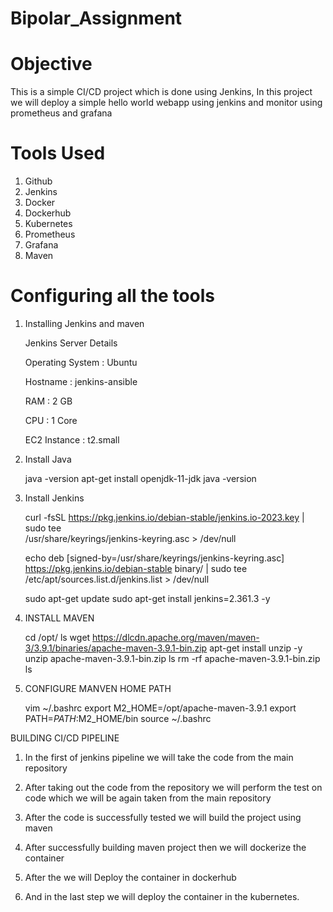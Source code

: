 # Bipolar_Assignment
# Objective

This is a simple CI/CD project which is done using Jenkins, In this project we will deploy a simple hello world webapp using jenkins and monitor using prometheus and grafana

# Tools Used

1. Github
2. Jenkins
3. Docker
4. Dockerhub
5. Kubernetes
6. Prometheus
7. Grafana
8. Maven 

# Configuring all the tools

1. Installing Jenkins and maven
   
   Jenkins Server Details

      Operating System     : Ubuntu
   
      Hostname             : jenkins-ansible
   
      RAM                  : 2 GB
   
      CPU                  : 1 Core
   
      EC2 Instance         : t2.small

 3. Install Java
    
    java -version
    apt-get install openjdk-11-jdk 
    java -version

 4. Install Jenkins

     curl -fsSL https://pkg.jenkins.io/debian-stable/jenkins.io-2023.key | sudo tee \
    /usr/share/keyrings/jenkins-keyring.asc > /dev/null

    echo deb [signed-by=/usr/share/keyrings/jenkins-keyring.asc] \
    https://pkg.jenkins.io/debian-stable binary/ | sudo tee \
    /etc/apt/sources.list.d/jenkins.list > /dev/null

    sudo apt-get update
    sudo apt-get install jenkins=2.361.3 -y

5. INSTALL MAVEN

   cd /opt/
   ls
   wget https://dlcdn.apache.org/maven/maven-3/3.9.1/binaries/apache-maven-3.9.1-bin.zip
   apt-get install unzip -y
   unzip apache-maven-3.9.1-bin.zip
   ls
   rm -rf apache-maven-3.9.1-bin.zip
   ls

6. CONFIGURE MANVEN HOME PATH
   
   vim ~/.bashrc
   export M2_HOME=/opt/apache-maven-3.9.1
   export PATH=$PATH:$M2_HOME/bin
   source ~/.bashrc

 BUILDING CI/CD PIPELINE
   1. In the first of jenkins pipeline we will take the code from the main repository 
    
   2. After taking out the code from the repository we will perform the test on code which we will be again taken from the main repository
    
   3. After the code is successfully tested we will build the project using maven 
    
   4. After successfully building maven project then we will dockerize the container
    
   5. After the we will Deploy the container in dockerhub
  
   6. And in the last step we will deploy the container in the kubernetes.
    
   

